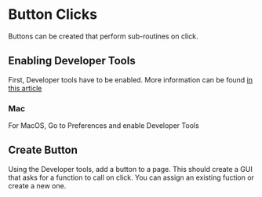 # Button Clicks

Buttons can be created that perform sub-routines on click. 

## Enabling Developer Tools

First, Developer tools have to be enabled. More information can be found [in this article](https://support.office.com/en-us/article/assign-a-macro-to-a-button-728c83ec-61d0-40bd-b6ba-927f84eb5d2c)

### Mac
For MacOS, Go to Preferences and enable Developer Tools

## Create Button
Using the Developer tools, add a button to a page. This should create a GUI that asks for a function to call on click. You can assign an existing fuction or create a new one.
